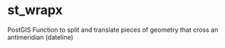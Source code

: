 st_wrapx
========

PostGIS Function to split and translate pieces of geometry that cross an antimeridian (dateline)
